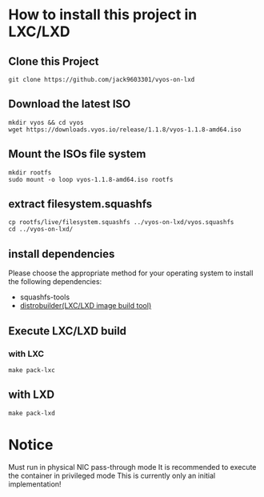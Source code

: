 # How to install this project in LXC/LXD

## Clone this Project

```
git clone https://github.com/jack9603301/vyos-on-lxd
```

## Download the latest ISO

```
mkdir vyos && cd vyos
wget https://downloads.vyos.io/release/1.1.8/vyos-1.1.8-amd64.iso
```

## Mount the ISOs file system

```
mkdir rootfs
sudo mount -o loop vyos-1.1.8-amd64.iso rootfs
```

## extract filesystem.squashfs

```
cp rootfs/live/filesystem.squashfs ../vyos-on-lxd/vyos.squashfs
cd ../vyos-on-lxd/
```

## install dependencies

Please choose the appropriate method for your operating system to install the following dependencies:

- squashfs-tools
- [distrobuilder(LXC/LXD image build tool)](https://linuxcontainers.org/distrobuilder/introduction/)

## Execute LXC/LXD build

### with LXC

```
make pack-lxc
```

## with LXD

```
make pack-lxd
```

# Notice

Must run in physical NIC pass-through mode
It is recommended to execute the container in privileged mode
This is currently only an initial implementation!
